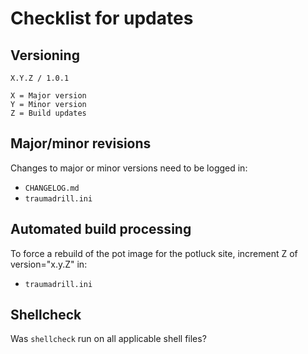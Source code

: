 # Checklist for updates

## Versioning
```
X.Y.Z / 1.0.1

X = Major version
Y = Minor version
Z = Build updates
```

## Major/minor revisions
Changes to major or minor versions need to be logged in:
* `CHANGELOG.md`
* `traumadrill.ini`

## Automated build processing
To force a rebuild of the pot image for the potluck site, increment Z of version="x.y.Z" in:
* `traumadrill.ini`

## Shellcheck
Was `shellcheck` run on all applicable shell files?
